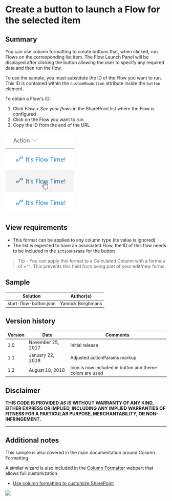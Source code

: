 # Create a button to launch a Flow for the selected item

## Summary
You can use column formatting to create buttons that, when clicked, run Flows on the corresponding list item. The Flow Launch Panel will be displayed after clicking the button allowing the user to specify any required data and then run the flow.

To use the sample, you must substitute the ID of the Flow you want to run. This ID is contained within the `customRowAction` attribute inside the `button` element.

To obtain a Flow's ID:

1. Click _Flow_ > _See your flows_ in the SharePoint list where the Flow is configured
2. Click on the Flow you want to run
3. Copy the ID from the end of the URL

![screenshot of the sample](./assets/screenshot.png)

## View requirements
- This format can be applied to any column type (its value is ignored)
- The list is expected to have an associated Flow, the ID of this flow needs to be included in the `actionParams` for the button

> Tip - You can apply this format to a Calculated Column with a formula of `=""`. This prevents this field from being part of your edit/new forms.

## Sample

Solution|Author(s)
--------|---------
start-flow-button.json | Yannick Borghmans

## Version history

Version|Date|Comments
-------|----|--------
1.0|November 25, 2017|Initial release
1.1|January 22, 2018|Adjusted actionParams markup
1.2|August 18, 2018|Icon is now included in button and theme colors are used

## Disclaimer
**THIS CODE IS PROVIDED *AS IS* WITHOUT WARRANTY OF ANY KIND, EITHER EXPRESS OR IMPLIED, INCLUDING ANY IMPLIED WARRANTIES OF FITNESS FOR A PARTICULAR PURPOSE, MERCHANTABILITY, OR NON-INFRINGEMENT.**

---

## Additional notes
This sample is also covered in the main documentation around Column Formatting

A similar wizard is also included in the [Column Formatter](https://github.com/SharePoint/sp-dev-solutions/blob/master/solutions/ColumnFormatter/README.md) webpart that allows full customization.

- [Use column formatting to customize SharePoint](https://docs.microsoft.com/en-us/sharepoint/dev/declarative-customization/column-formatting)

<img src="https://pnptelemetry.azurewebsites.net/sp-dev-list-formatting/column-samples/generic-start-flow" />
